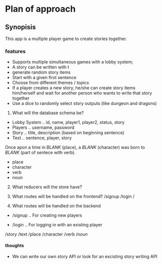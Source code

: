 # Plan of approach

## Synopisis
This app is a multiple player game to create stories together.

### features
- Supports multiple simultaneous games with a lobby system;
- A story can be written with t
- generate random story items
- Start with a given first sentence
- Choose from different themes / topics
- If a player creates a new story, he/she can create story items him/herself and wait for another person who wants to write that story together
- Use a dice to randomly select story outputs (like dungeon and dragons)


1. What will the database schema be?
- Lobby System
.. id, name, player1, player2, status, story
- Players
.. username, password
- Story
.. title, description (based on beginning sentence)
- Text
.. sentence, player, story

Once apon a time in _BLANK_ (place), a _BLANK_ (character) was born to _BLANK_ (part of sentece with verb).
- place
- character
- verb 
- noun 


2. What reducers will the store have?

3. What routes will be handled on the frontend?
/signup
/login
/ 


4. What routes will be handled on the backend
- /signup
.. For creating new players

- /login
.. For logging in with an existing player

/story
/text
/place
/character
/verb
/noun

#### thoughts
- We can write our own story API or look for an excisting story writing API